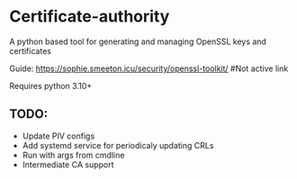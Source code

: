 # Certificate-authority
A python based tool for generating and managing OpenSSL keys and certificates

Guide:  https://sophie.smeeton.icu/security/openssl-toolkit/ #Not active link

Requires python 3.10+

## TODO:
* Update PIV configs
* Add systemd service for periodicaly updating CRLs
* Run with args from cmdline
* Intermediate CA support
